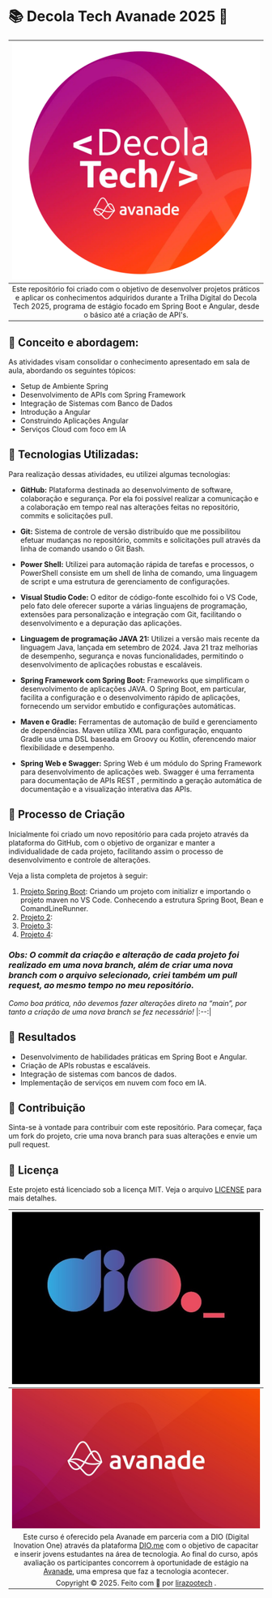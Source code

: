 # 📚 Decola Tech Avanade 2025 🚀

| [![Decola Tech](/assets/img/logo_programa_decola_tech.png)](https://web.dio.me/track/decola-tech-2025) |
|:--:|
| Este repositório foi criado com o objetivo de desenvolver projetos práticos e aplicar os conhecimentos adquiridos durante a Trilha Digital do Decola Tech 2025, programa de estágio focado em Spring Boot e Angular, desde o básico até a criação de API's. |

## 🎯 Conceito e abordagem:

As atividades visam consolidar o conhecimento apresentado em sala de aula, abordando os seguintes tópicos:

- Setup de Ambiente Spring
- Desenvolvimento de APIs com Spring Framework
- Integração de Sistemas com Banco de Dados
- Introdução a Angular
- Construindo Aplicações Angular
- Serviços Cloud com foco em IA

## 🤖 Tecnologias Utilizadas:

Para realização dessas atividades, eu utilizei algumas tecnologias:

- **GitHub:** Plataforma destinada ao desenvolvimento de software, colaboração e segurança. Por ela foi possível realizar a comunicação e a colaboração em tempo real nas alterações feitas no repositório, commits e solicitações pull.

- **Git:** Sistema de controle de versão distribuído que me possibilitou efetuar mudanças no repositório, commits e solicitações pull através da linha de comando usando o Git Bash.

- **Power Shell:** Utilizei para automação rápida de tarefas e processos, o PowerShell consiste em um shell de linha de comando, uma linguagem de script e uma estrutura de gerenciamento de configurações.

- **Visual Studio Code:** O editor de código-fonte escolhido foi o VS Code, pelo fato dele oferecer suporte a várias linguajens de programação, extensões para personalização e integração com Git, facilitando o desenvolvimento e a depuração das aplicações.

- **Linguagem de programação JAVA 21:** Utilizei a versão mais recente da linguagem Java, lançada em setembro de 2024. Java 21 traz melhorias de desempenho, segurança e novas funcionalidades, permitindo o desenvolvimento de aplicações robustas e escaláveis.

- **Spring Framework com Spring Boot:** Frameworks que simplificam o desenvolvimento de aplicações JAVA. O Spring Boot, em particular, facilita a configuração e o desenvolvimento rápido de aplicações, fornecendo um servidor embutido e configurações automáticas. 

- **Maven e Gradle:** Ferramentas de automação de build e gerenciamento de dependências. Maven utiliza XML para configuração, enquanto Gradle usa uma DSL baseada em Groovy ou Kotlin, oferencendo maior flexibilidade e desempenho.

- **Spring Web e Swagger:** Spring Web é um módulo do Spring Framework para desenvolvimento de aplicações web. Swagger é uma ferramenta para documentação de APIs REST , permitindo a geração automática de documentação e a visualização interativa das APIs.

## 🧐 Processo de Criação

Inicialmente foi criado um novo repositório para cada projeto através da plataforma do GitHub, com o objetivo de organizar e manter a individualidade de cada projeto, facilitando assim o processo de desenvolvimento e controle de alterações.

Veja a lista completa de projetos à seguir:

1. <a href="https://github.com/lirazootech/Projeto_SpringBoot" target="_blank">Projeto Spring Boot</a>: Criando um projeto com initializr e importando o projeto maven no VS Code. Conhecendo a estrutura Spring Boot, Bean e ComandLineRunner.
2. <a href="" target="_blank">Projeto 2</a>:
3. <a href="" target="_blank">Projeto 3</a>:
4. <a href="" target="_blank">Projeto 4</a>:

### *Obs: O commit da criação e alteração de cada projeto foi realizado em uma nova branch, além de criar uma nova branch com o arquivo selecionado, criei também um pull request, ao mesmo tempo no meu repositório.*

*Como boa prática, não devemos fazer alterações direto na “main”, por tanto a criação de uma nova branch se fez necessário!*
|:--:|

## 🚀 Resultados

- Desenvolvimento de habilidades práticas em Spring Boot e Angular.
- Criação de APIs robustas e escaláveis.
- Integração de sistemas com bancos de dados.
- Implementação de serviços em nuvem com foco em IA.

## 🔧 Contribuição
Sinta-se à vontade para contribuir com este repositório. Para começar, faça um fork do projeto, crie uma nova branch para suas alterações e envie um pull request.

## 📜 Licença
Este projeto está licenciado sob a licença MIT. Veja o arquivo <a href="https://github.com/lirazootech/DecolaTechAvanade2025/blob/main/LICENSE" target="_blank">LICENSE</a> para mais detalhes.


| [![DIO](/assets/img/logo_empresa_DIO.png)](https://web.dio.me/) |
|:--:|
| [![Avanade](/assets/img/logo_empresa_avanade.png)](https://www.avanade.com/pt-br) |
| Este curso é oferecido pela Avanade em parceria com a DIO (Digital Inovation One) através da plataforma <a href="https://web.dio.me/" target="_blank">DIO.me</a> com o objetivo de capacitar e inserir jovens estudantes na área de tecnologia. Ao final do curso, após avaliação os participantes concorrem à oportunidade de estágio na <a href="https://www.avanade.com/pt-br" target="_blank">Avanade</a>, uma empresa que faz a tecnologia acontecer. |
| Copyright © 2025. Feito com 🧡 por <a href="https://github.com/lirazootech/" target="_blank">lirazootech</a> . |
